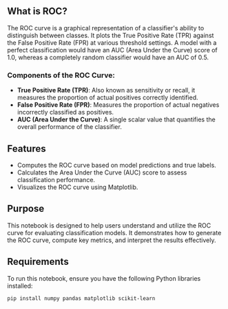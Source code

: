 ## What is ROC?
The ROC curve is a graphical representation of a classifier's ability to distinguish between classes. It plots the True Positive Rate (TPR) against the False Positive Rate (FPR) at various threshold settings. A model with a perfect classification would have an AUC (Area Under the Curve) score of 1.0, whereas a completely random classifier would have an AUC of 0.5.

### Components of the ROC Curve:
- **True Positive Rate (TPR)**: Also known as sensitivity or recall, it measures the proportion of actual positives correctly identified.
- **False Positive Rate (FPR)**: Measures the proportion of actual negatives incorrectly classified as positives.
- **AUC (Area Under the Curve)**: A single scalar value that quantifies the overall performance of the classifier.

## Features
- Computes the ROC curve based on model predictions and true labels.
- Calculates the Area Under the Curve (AUC) score to assess classification performance.
- Visualizes the ROC curve using Matplotlib.

## Purpose
This notebook is designed to help users understand and utilize the ROC curve for evaluating classification models. It demonstrates how to generate the ROC curve, compute key metrics, and interpret the results effectively.

## Requirements
To run this notebook, ensure you have the following Python libraries installed:

```bash
pip install numpy pandas matplotlib scikit-learn
```
